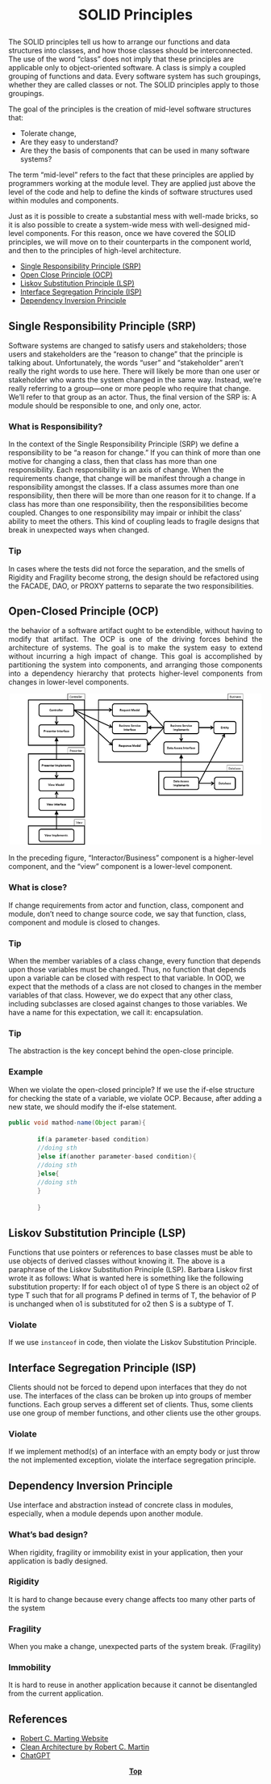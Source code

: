 # <p align="center">SOLID Principles</p>

<p align="justify">

The SOLID principles tell us how to arrange our functions and data structures into classes, and how those classes should
be interconnected. The use of the word “class” does not imply that these principles are applicable only to
object-oriented software. A class is simply a coupled grouping of functions and data. Every software system has such
groupings, whether they are called classes or not. The SOLID principles apply to those groupings.

</p>

<p align="justify">

The goal of the principles is the creation of mid-level software structures that:

* Tolerate change,
* Are they easy to understand?
* Are they the basis of components that can be used in many software systems?

</p>

<p align="justify">

The term “mid-level” refers to the fact that these principles are applied by programmers working at the module level.
They are applied just above the level of the code and help to define the kinds of software structures used within
modules and components.

</p>

<p align="justify">

Just as it is possible to create a substantial mess with well-made bricks, so it is also possible to create a
system-wide mess with well-designed mid-level components. For this reason, once we have covered the SOLID principles, we
will move on to their counterparts in the component world, and then to the principles of high-level architecture.

</p>

* [Single Responsibility Principle (SRP)](#single-responsibility-principle-srp)
* [Open Close Principle (OCP)](#open-closed-principle-ocp)
* [Liskov Substitution Principle (LSP)](#liskov-substitution-principle-lsp)
* [Interface Segregation Principle (ISP)](#interface-segregation-principle-isp)
* [Dependency Inversion Principle](#dependency-inversion-principle)

## Single Responsibility Principle (SRP)

<p align="justify">

Software systems are changed to satisfy users and stakeholders; those users and stakeholders are the “reason to change”
that the principle is talking about.
Unfortunately, the words “user” and “stakeholder” aren’t really the right words to use here. There will likely be more
than one user or stakeholder who wants the system changed in the same way. Instead, we’re really referring to a
group—one or more people who require that change. We’ll refer to that group as an actor.
Thus, the final version of the SRP is: A module should be responsible to one, and only one, actor.
</p>

### What is Responsibility?

<p align="justify">

In the context of the Single Responsibility Principle (SRP) we define a responsibility to be “a reason for change.” If
you can think of more than one motive for changing a class, then that class has more than one responsibility.
Each responsibility is an axis of change. When the requirements change, that change will be manifest through a change in
responsibility amongst the classes. If a class assumes more than one responsibility, then there will be more than one
reason for it to change.
If a class has more than one responsibility, then the responsibilities become coupled. Changes to one responsibility may
impair or inhibit the class’ ability to meet the others. This kind of coupling leads to fragile designs that break in
unexpected ways when changed.

</p>

### Tip

<p align="justify">

In cases where the tests did not force the separation, and the smells of Rigidity and Fragility become strong, the
design should be refactored using the FACADE, DAO, or PROXY patterns to separate the two responsibilities.

</p>

## Open-Closed Principle (OCP)

<p align="justify">
the behavior of a software artifact ought to be extendible, without having to modify that artifact.
The OCP is one of the driving forces behind the architecture of systems. The goal is to make the system easy to extend without incurring a high impact of change. This goal is accomplished by partitioning the system into components, and arranging those components into a dependency hierarchy that protects higher-level components from changes in lower-level components.

</p>


<p align="center">

<img src="image/ocp.png" width="500" height="300" />

</p>

<p align="justify">

In the preceding figure, “Interactor/Business” component is a higher-level component, and the “view” component is a
lower-level
component.

</p>

### What is close?

<p align="justify">

If change requirements from actor and function, class, component and module, don’t need to change source code, we say
that function, class, component and module is closed to changes.

</p>

### Tip

<p align="justify">

When the member variables of a class change, every function that depends upon those
variables must be changed. Thus, no function that depends upon a variable can be closed
with respect to that variable.
In OOD, we expect that the methods of a class are not closed to changes in the member
variables of that class. However, we do expect that any other class, including subclasses
are closed against changes to those variables. We have a name for this expectation,
we call it: encapsulation.

</p>

### Tip

<p align="justify">

The abstraction is the key concept behind the open-close principle.

</p>

### Example

<p align="justify">

When we violate the open-closed principle?
If we use the if-else structure for checking the state of a variable, we violate OCP. Because, after adding a new state,
we should modify the if-else statement.

</p>

```java
public void mathod-name(Object param){

        if(a parameter-based condition)
        //doing sth
        }else if(another parameter-based condition){
        //doing sth
        }else{
        //doing sth
        }

        }


```

## Liskov Substitution Principle (LSP)

<p align="justify">

Functions that use pointers or references to base classes must be able to use objects of derived classes without knowing
it.
The above is a paraphrase of the Liskov Substitution Principle (LSP). Barbara Liskov first wrote it as follows:
What is wanted here is something like the following substitution property: If for each object o1 of type S there is an
object o2 of type T such that for all programs P defined in terms of T, the behavior of P is unchanged when o1 is
substituted for o2 then S is a subtype of T.

</p>

### Violate

<p align="justify">

If we use `instanceof` in code, then violate the Liskov Substitution Principle.

</p>

## Interface Segregation Principle (ISP)

<p align="justify">

Clients should not be forced to depend upon interfaces that they do not use.
The interfaces of the class can be broken up into groups of member functions. Each group serves a different set of
clients. Thus, some clients use one group of member functions, and other clients use the other groups.

</p>

### Violate

<p align="justify">

If we implement method(s) of an interface with an empty body or just throw the not implemented exception, violate the
interface segregation principle.

</p>

## Dependency Inversion Principle

<p align="justify">

Use interface and abstraction instead of concrete class in modules, especially, when a module depends upon another
module.

</p>

### What’s bad design?

<p align="justify">

When rigidity, fragility or immobility exist in your application, then your application is badly designed.

</p>

### Rigidity
It is hard to change because every change affects too many other parts of the system

### Fragility
When you make a change, unexpected parts of the system break. (Fragility)

### Immobility
It is hard to reuse in another application because it cannot be disentangled from
the current application.



## References
* [Robert C. Marting Website](http://cleancoder.com/)
* [Clean Architecture by Robert C. Martin](https://www.amazon.com/dp/0134494164)
* [ChatGPT](https://chat.openai.com/chat)

**<p align="center"> [Top](#solid-principles) </p>**





